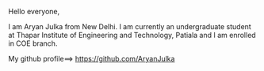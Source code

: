 Hello everyone,

I am Aryan Julka from New Delhi. I am currently an undergraduate student at Thapar Institute of Engineering and Technology, Patiala and I am enrolled in COE branch.

My github profile==> https://github.com/AryanJulka
